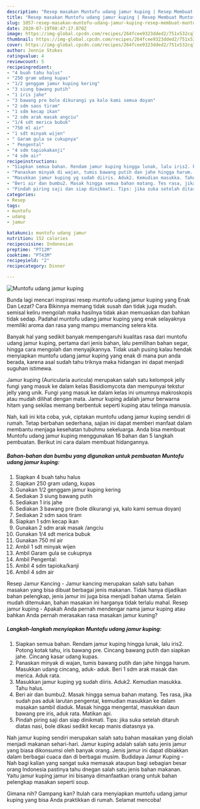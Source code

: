 ```yaml
---
description: "Resep masakan Muntofu udang jamur kuping | Resep Membuat Muntofu udang jamur kuping Yang Enak Dan Mudah"
title: "Resep masakan Muntofu udang jamur kuping | Resep Membuat Muntofu udang jamur kuping Yang Enak Dan Mudah"
slug: 1057-resep-masakan-muntofu-udang-jamur-kuping-resep-membuat-muntofu-udang-jamur-kuping-yang-enak-dan-mudah
date: 2020-07-19T08:47:17.070Z
image: https://img-global.cpcdn.com/recipes/264fcee9323dded2/751x532cq70/muntofu-udang-jamur-kuping-foto-resep-utama.jpg
thumbnail: https://img-global.cpcdn.com/recipes/264fcee9323dded2/751x532cq70/muntofu-udang-jamur-kuping-foto-resep-utama.jpg
cover: https://img-global.cpcdn.com/recipes/264fcee9323dded2/751x532cq70/muntofu-udang-jamur-kuping-foto-resep-utama.jpg
author: Jennie Stokes
ratingvalue: 4
reviewcount: 5
recipeingredient:
- "4 buah tahu halus"
- "250 gram udang kupas"
- "1/2 genggam jamur kuping kering"
- "3 siung bawang putih"
- "1 iris jahe"
- "3 bawang pre bole dikurangi ya kalo kami semua doyan"
- "2 sdm saos tiram"
- "1 sdm kecap ikan"
- "2 sdm arak masak angciu"
- "1/4 sdt merica bubuk"
- "750 ml air"
- "1 sdt minyak wijen"
- " Garam gula se cukupnya"
- " Pengental"
- "4 sdm tapiokakanji"
- "4 sdm air"
recipeinstructions:
- "Siapkan semua bahan. Rendam jamur kuping hingga lunak, lalu iris2. Potong kotak tahu, iris bawang pre. Cincang bawang putih dan siapkan jahe. Cincang kasar udang kupas."
- "Panaskan minyak di wajan, tumis bawang putih dan jahe hingga harum. Masukkan udang cincang, aduk- aduk. Beri 1 sdm arak masak dan merica. Aduk rata."
- "Masukkan jamur kuping yg sudah diiris. Aduk2. Kemudian masukka. Tahu halus."
- "Beri air dan bumbu2. Masak hingga semua bahan matang. Tes rasa, jika sudah pas aduk larutan pengental, kemudian masukkan ke dalam masakan sambil diaduk. Masak hingga mengental, masukkan daun bawang pre iris, aduk rata. Matikan api."
- "Pindah piring saji dan siap dinikmati. Tips: jika suka setelah ditaruh diatas nasi, bole dikasi sedikit kecap manis diatasnya ya."
categories:
- Resep
tags:
- muntofu
- udang
- jamur

katakunci: muntofu udang jamur 
nutrition: 152 calories
recipecuisine: Indonesian
preptime: "PT12M"
cooktime: "PT43M"
recipeyield: "2"
recipecategory: Dinner

---
```



![Muntofu udang jamur kuping](https://img-global.cpcdn.com/recipes/264fcee9323dded2/751x532cq70/muntofu-udang-jamur-kuping-foto-resep-utama.jpg)

Bunda lagi mencari inspirasi resep muntofu udang jamur kuping yang Enak Dan Lezat? Cara Bikinnya memang tidak susah dan tidak juga mudah. semisal keliru mengolah maka hasilnya tidak akan memuaskan dan bahkan tidak sedap. Padahal muntofu udang jamur kuping yang enak selayaknya memiliki aroma dan rasa yang mampu memancing selera kita.

Banyak hal yang sedikit banyak mempengaruhi kualitas rasa dari muntofu udang jamur kuping, pertama dari jenis bahan, lalu pemilihan bahan segar, hingga cara mengolah dan menyajikannya. Tidak usah pusing kalau hendak menyiapkan muntofu udang jamur kuping yang enak di mana pun anda berada, karena asal sudah tahu triknya maka hidangan ini dapat menjadi suguhan istimewa.

Jamur kuping (Auricularia auricula) merupakan salah satu kelompok jelly fungi yang masuk ke dalam kelas Basidiomycota dan mempunyai tekstur jelly yang unik. Fungi yang masuk ke dalam kelas ini umumnya makroskopis atau mudah dilihat dengan mata. Jamur kuping adalah jamur berwarna hitam yang sekilas memang berbentuk seperti kuping atau telinga manusia.


Nah, kali ini kita coba, yuk, ciptakan muntofu udang jamur kuping sendiri di rumah. Tetap berbahan sederhana, sajian ini dapat memberi manfaat dalam membantu menjaga kesehatan tubuhmu sekeluarga. Anda bisa membuat Muntofu udang jamur kuping menggunakan 16 bahan dan 5 langkah pembuatan. Berikut ini cara dalam membuat hidangannya.

<!--inarticleads1-->

##### Bahan-bahan dan bumbu yang digunakan untuk pembuatan Muntofu udang jamur kuping:

1. Siapkan 4 buah tahu halus
1. Siapkan 250 gram udang, kupas
1. Gunakan 1/2 genggam jamur kuping kering
1. Sediakan 3 siung bawang putih
1. Sediakan 1 iris jahe
1. Sediakan 3 bawang pre (bole dikurangi ya, kalo kami semua doyan)
1. Sediakan 2 sdm saos tiram
1. Siapkan 1 sdm kecap ikan
1. Gunakan 2 sdm arak masak /angciu
1. Gunakan 1/4 sdt merica bubuk
1. Gunakan 750 ml air
1. Ambil 1 sdt minyak wijen
1. Ambil  Garam gula se cukupnya
1. Ambil  Pengental:
1. Ambil 4 sdm tapioka/kanji
1. Ambil 4 sdm air


Resep Jamur Kancing - Jamur kancing merupakan salah satu bahan masakan yang bisa dibuat berbagai jenis makanan. Tidak hanya dijadikan bahan pelengkap, jenis jamur ini juga bisa menjadi bahan utama. Selain mudah ditemukan, bahan masakan ini harganya tidak terlalu mahal. Resep jamur kuping - Apakah Anda pernah mendengar nama jamur kuping atau bahkan Anda pernah merasakan rasa masakan jamur kuning? 

<!--inarticleads2-->

##### Langkah-langkah menyiapkan Muntofu udang jamur kuping:

1. Siapkan semua bahan. Rendam jamur kuping hingga lunak, lalu iris2. Potong kotak tahu, iris bawang pre. Cincang bawang putih dan siapkan jahe. Cincang kasar udang kupas.
1. Panaskan minyak di wajan, tumis bawang putih dan jahe hingga harum. Masukkan udang cincang, aduk- aduk. Beri 1 sdm arak masak dan merica. Aduk rata.
1. Masukkan jamur kuping yg sudah diiris. Aduk2. Kemudian masukka. Tahu halus.
1. Beri air dan bumbu2. Masak hingga semua bahan matang. Tes rasa, jika sudah pas aduk larutan pengental, kemudian masukkan ke dalam masakan sambil diaduk. Masak hingga mengental, masukkan daun bawang pre iris, aduk rata. Matikan api.
1. Pindah piring saji dan siap dinikmati. Tips: jika suka setelah ditaruh diatas nasi, bole dikasi sedikit kecap manis diatasnya ya.


Nah jamur kuping sendiri merupakan salah satu bahan masakan yang diolah menjadi makanan sehari-hari. Jamur kuping adalah salah satu jenis jamur yang biasa dikonsumsi oleh banyak orang. Jenis jamur ini dapat dibiakkan dalam berbagai cuaca dan di berbagai musim. Budidaya Jamur Kuping - Nah bagi kalian yang sangat suka memasak ataupun bagi sebagian besar orang Indonesia pastinya tahu dnegan salah satu jenis bahan makanan. Yaitu jamur kuping jamur ini bisanya dimanfaatkan orang untuk bahan pelengkap masakan seperti soup. 

Gimana nih? Gampang kan? Itulah cara menyiapkan muntofu udang jamur kuping yang bisa Anda praktikkan di rumah. Selamat mencoba!

